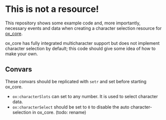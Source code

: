 # This is not a resource!

This repository shows some example code and, more importantly, necessary events and data when creating a character selection resource for [ox_core](https://github.com/overextended/ox_core).

ox_core has fully integrated multicharacter support but does not implement character selection by default; this code should give some idea of how to make your own.

## Convars

These convars should be replicated with `setr` and set before starting ox_core.

- `ox:characterSlots` can set to any number. It is used to select character data.
- `ox:characterSelect` should be set to `0` to disable the auto character-selection in ox_core. (todo: rename)
